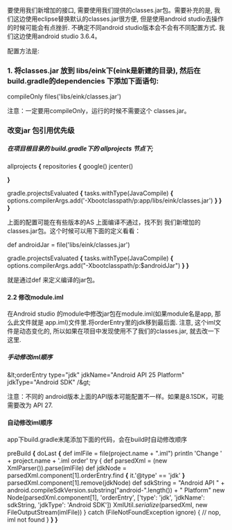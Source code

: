 要使用我们新增加的接口, 需要使用我们提供的classes.jar包。需要补充的是, 我们这边使用eclipse替换默认的classes.jar很方便, 但是使用android studio去操作的时候可能会有点挫折. 不确定不同android studio版本会不会有不同配置方式. 我们这边使用android studio 3.6.4。

配置方法是:

### 1. 将classes.jar 放到 libs/eink下(eink是新建的目录), 然后在build.gradle的dependencies 下添加下面语句:

compileOnly files(&#39;libs/eink/classes.jar&#39;)

注意：一定要用compileOnly，运行的时候不需要这个 classes.jar。

### 改变jar 包引用优先级

##### 在项目根目录的 build.gradle下的 allprojects 节点下;

allprojects **{**
repositories **{**
google()
 jcenter()

**}**

gradle.projectsEvaluated **{**
tasks.withType(JavaCompile) **{**
options.compilerArgs.add(&#39;-Xbootclasspath/p:app/libs/eink/classes.jar&#39;)
**}
 }
 }**

上面的配置可能在有些版本的AS 上面编译不通过，找不到 我们新增加的classes.jar包。这个时候可以用下面的定义看看：

def androidJar = file(&#39;libs/eink/classes.jar&#39;)

gradle.projectsEvaluated **{**
  tasks.withType(JavaCompile) **{**
    options.compilerArgs.add(&quot;-Xbootclasspath/p:$androidJar&quot;)
**}
 }**

就是通过def 来定义编译的jar包。

#### 2.2 修改module.iml

在Android studio 的module中修改jar包在module.iml(如果module名是app, 那么此文件就是 app.iml)文件里.将orderEntry里的jdk移到最后面. 注意, 这个iml文件是动态变化的, 所以如果在项目中发现使用不了我们的classes.jar, 就去改一下这里.

##### 手动修改iml顺序

\&lt;orderEntry type=&quot;jdk&quot; jdkName=&quot;Android API 25 Platform&quot; jdkType=&quot;Android SDK&quot; /\&gt;

注意：不同的 android版本上面的API版本可能配置不一样。如果是8.1SDK，可能需要改为 API 27.

#### 自动修改iml顺序

app下build.gradle末尾添加下面的代码，会在build时自动修改顺序

preBuild **{**
    doLast **{**
      def imlFile = file(project.name + &quot;.iml&quot;)
      println &#39;Change &#39; + project.name + &#39;.iml order&#39;
      try {
        def parsedXml = (new XmlParser()).parse(imlFile)
        def jdkNode = parsedXml.component[1].orderEntry.find **{** it.&#39;@type&#39; == &#39;jdk&#39; **}**
        parsedXml.component[1].remove(jdkNode)
        def sdkString = &quot;Android API &quot; + android.compileSdkVersion.substring(&quot;android-&quot;.length()) + &quot; Platform&quot;
        new Node(parsedXml.component[1], &#39;orderEntry&#39;, [&#39;type&#39;: &#39;jdk&#39;, &#39;jdkName&#39;: sdkString, &#39;jdkType&#39;: &#39;Android SDK&#39;])
         XmlUtil._serialize_(parsedXml, new FileOutputStream(imlFile))
      } catch (FileNotFoundException ignore) {
        // nop, iml not found
      }
  **}
 }**
